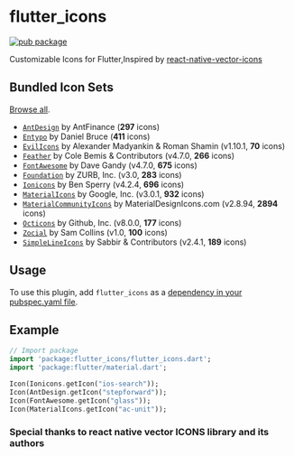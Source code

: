 # flutter_icons

[![pub package](https://img.shields.io/pub/v/flutter_icons.svg)](https://pub.dartlang.org/packages/flutter_icons)

Customizable Icons for Flutter,Inspired by [react-native-vector-icons](https://github.com/oblador/react-native-vector-icons)

## Bundled Icon Sets

[Browse all](https://oblador.github.io/react-native-vector-icons/).

* [`AntDesign`](https://ant.design/) by AntFinance (**297** icons)
* [`Entypo`](http://entypo.com) by Daniel Bruce (**411** icons) 
* [`EvilIcons`](http://evil-icons.io) by Alexander Madyankin & Roman Shamin (v1.10.1, **70** icons) 
* [`Feather`](http://feathericons.com) by Cole Bemis & Contributors (v4.7.0, **266** icons) 
* [`FontAwesome`](http://fortawesome.github.io/Font-Awesome/icons/) by Dave Gandy (v4.7.0, **675** icons)
* [`Foundation`](http://zurb.com/playground/foundation-icon-fonts-3) by ZURB, Inc. (v3.0, **283** icons)
* [`Ionicons`](https://ionicons.com/) by Ben Sperry (v4.2.4, **696** icons)
* [`MaterialIcons`](https://www.google.com/design/icons/) by Google, Inc. (v3.0.1, **932** icons)
* [`MaterialCommunityIcons`](https://materialdesignicons.com/) by MaterialDesignIcons.com (v2.8.94, **2894** icons)
* [`Octicons`](http://octicons.github.com) by Github, Inc. (v8.0.0, **177** icons)
* [`Zocial`](http://zocial.smcllns.com/) by Sam Collins (v1.0, **100** icons)
* [`SimpleLineIcons`](https://simplelineicons.github.io/) by Sabbir & Contributors (v2.4.1, **189** icons)

## Usage
To use this plugin, add `flutter_icons` as a [dependency in your pubspec.yaml file](https://flutter.io/platform-plugins/).

## Example

``` dart
// Import package
import 'package:flutter_icons/flutter_icons.dart';
import 'package:flutter/material.dart';

Icon(Ionicons.getIcon("ios-search"));
Icon(AntDesign.getIcon("stepforward"));
Icon(FontAwesome.getIcon("glass"));
Icon(MaterialIcons.getIcon("ac-unit"));
```
### Special thanks to react native vector ICONS library and its authors
